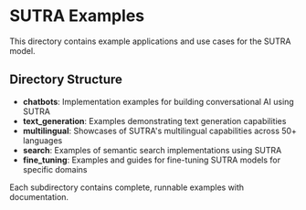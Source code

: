 # SUTRA Examples

This directory contains example applications and use cases for the SUTRA model.

## Directory Structure

- **chatbots**: Implementation examples for building conversational AI using SUTRA
- **text_generation**: Examples demonstrating text generation capabilities
- **multilingual**: Showcases of SUTRA's multilingual capabilities across 50+ languages
- **search**: Examples of semantic search implementations using SUTRA
- **fine_tuning**: Examples and guides for fine-tuning SUTRA models for specific domains

Each subdirectory contains complete, runnable examples with documentation.
